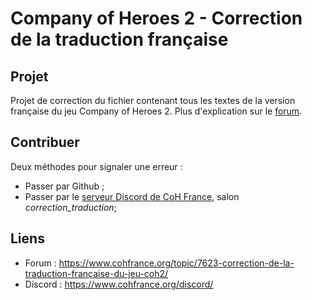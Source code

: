 # Company of Heroes 2 - Correction de la traduction française

Projet
------

Projet de correction du fichier contenant tous les textes de la version française du jeu Company of Heroes 2.
Plus d'explication sur le [forum](https://www.cohfrance.org/topic/7623-correction-de-la-traduction-française-du-jeu-coh2/).

Contribuer
----------

Deux méthodes pour signaler une erreur :
- Passer par Github ;
- Passer par le [serveur Discord de CoH France](https://www.cohfrance.org/discord/), salon *correction_traduction*;

Liens
-----

- Forum : https://www.cohfrance.org/topic/7623-correction-de-la-traduction-française-du-jeu-coh2/
- Discord : https://www.cohfrance.org/discord/
